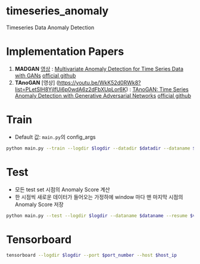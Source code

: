 # timeseries_anomaly
Timeseries Data Anomaly Detection

# Implementation Papers

1. **MADGAN** [영상](https://youtu.be/Y3FMi2EW23Y?list=PLetSlH8YjIfUi6p0wdA6z2dFbXUpLor6K) : [Multivariate Anomaly Detection for Time Series Data with GANs](https://arxiv.org/abs/1901.04997) [official github](https://github.com/LiDan456/MAD-GANs) 
3. **TAnoGAN** [영상] 
(https://youtu.be/WkK52d0RWk8?list=PLetSlH8YjIfUi6p0wdA6z2dFbXUpLor6K) : [TAnoGAN: Time Series Anomaly Detection with Generative Adversarial Networks](https://arxiv.org/pdf/2008.09567.pdf) [official github](https://github.com/mdabashar/TAnoGAN) 

# Train 

- Default 값: `main.py`의 config_args

```bash
python main.py --train --logdir $logdir --datadir $datadir --dataname $dataname --epochs $epochs --batch_size $batch_size --scale $method --gen_loss $loss --window_size $window_size 
```

# Test

- 모든 test set 시점의 Anomaly Score 계산
- 한 시점씩 새로운 데이터가 들어오는 가정하에 window 마다 맨 마지막 시점의 Anomaly Score 저장

```bash
python main.py --test --logdir $logdir --dataname $dataname --resume $version --scale $method --scale $scale --lam $lambda --optim_iter $iteration
```

# Tensorboard

```bash
tensorboard --logdir $logdir --port $port_number --host $host_ip
```
